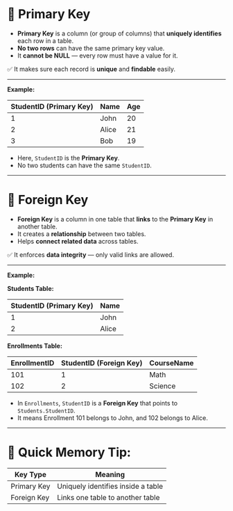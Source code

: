 # 🔑 Primary Key

- **Primary Key** is a column (or group of columns) that **uniquely identifies** each row in a table.
- **No two rows** can have the same primary key value.
- It **cannot be NULL** — every row must have a value for it.

✅ It makes sure each record is **unique** and **findable** easily.

---

**Example:**

| StudentID (Primary Key) | Name  | Age |
|--------------------------|-------|-----|
| 1                        | John  | 20  |
| 2                        | Alice | 21  |
| 3                        | Bob   | 19  |

- Here, `StudentID` is the **Primary Key**.
- No two students can have the same `StudentID`.

---

# 🔗 Foreign Key

- **Foreign Key** is a column in one table that **links** to the **Primary Key** in another table.
- It creates a **relationship** between two tables.
- Helps **connect related data** across tables.

✅ It enforces **data integrity** — only valid links are allowed.

---

**Example:**

**Students Table:**

| StudentID (Primary Key) | Name  |
|--------------------------|-------|
| 1                        | John  |
| 2                        | Alice |

**Enrollments Table:**

| EnrollmentID | StudentID (Foreign Key) | CourseName |
|--------------|-------------------------|------------|
| 101          | 1                       | Math       |
| 102          | 2                       | Science    |

- In `Enrollments`, `StudentID` is a **Foreign Key** that points to `Students.StudentID`.
- It means Enrollment 101 belongs to John, and 102 belongs to Alice.

---

# 🧠 Quick Memory Tip:
| Key Type    | Meaning                          |
|-------------|-----------------------------------|
| Primary Key | Uniquely identifies inside a table |
| Foreign Key | Links one table to another table  |
